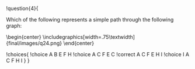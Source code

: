 !question{4}{

Which of the following represents a simple path through the following graph:

\begin{center}
\includegraphics[width=.75\textwidth]{final/images/q24.png}
\end{center}

!choices{
 !choice A B E F H
 !choice A C F E C
 !correct A C F E H I
 !choice I A C F H I
}
}
